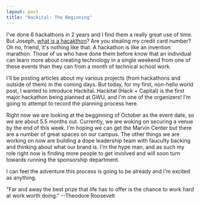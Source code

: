 ```yaml
---
layout: post
title: "Hackital: The Beginning"
---
```


I've done 6 hackathons in 2 years and I find them a really great use of time.  But Joseph, [what is a hacakthon](https://mlh.io/faq)?  Are you stealing my credit card number?  Oh no, friend, it's nothing like that. A hackathon is like an invention marathon.  Those of us who have done them before know that an individual can learn more about creating technology in a single weekend from one of these events than they can from a month of technical school work.

I'll be posting articles about my various projects (from hackathons and outside of them) in the coming days.  But today, for my first, non-hello world post, I wanted to introduce Hackital.  Hackital (Hack + Capital) is the first major hackathon being planned at GWU, and I'm one of the organizers!  I'm going to attempt to record the planning process here.

Right now we are looking at the begginning of October as the event date, so we are about 5.5 months out.  Currently, we are woking on securing a venue by the end of this week.  I'm hoping we can get the Marvin Center but there are a number of great spaces on our campus.  The other things we are working on now are building a dope leadership team with fauculty backing and thinking about what our brand is.  I'm the hype man, and as such my role right now is finding more people to get involved and will soon turn towards running the  sponsorship department.

I can feel the adventure this process is going to be already and I'm excited as anything.

"Far and away the best prize that life has to offer is the chance to work hard at work worth doing." --Theodore Roosevelt
